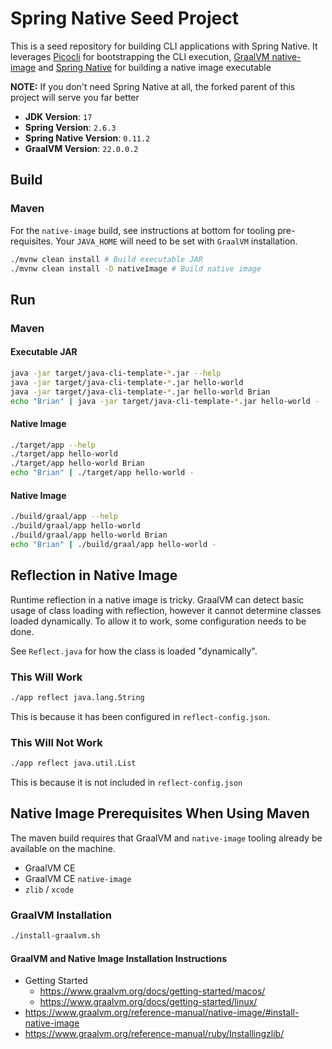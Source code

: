 # Spring Native Seed Project

This is a seed repository for building CLI applications with Spring Native.  It leverages
[Picocli](https://picocli.info/) for bootstrapping the CLI execution, 
[GraalVM native-image](https://www.graalvm.org/reference-manual/native-image/) and 
[Spring Native](https://docs.spring.io/spring-native/docs/current/reference/htmlsingle/) for building
a native image executable

**NOTE:** If you don't need Spring Native at all, the forked parent of this project will serve you far better

* **JDK Version**: `17`
* **Spring Version**: `2.6.3`
* **Spring Native Version**: `0.11.2`
* **GraalVM Version**: `22.0.0.2` 

## Build

### Maven
For the `native-image` build, see instructions at bottom for tooling pre-requisites.  Your 
`JAVA_HOME` will need to be set with `GraalVM` installation.

```sh
./mvnw clean install # Build executable JAR
./mvnw clean install -D nativeImage # Build native image
```

## Run

### Maven

#### Executable JAR
```sh
java -jar target/java-cli-template-*.jar --help
java -jar target/java-cli-template-*.jar hello-world
java -jar target/java-cli-template-*.jar hello-world Brian
echo "Brian" | java -jar target/java-cli-template-*.jar hello-world -
```

#### Native Image
```sh
./target/app --help
./target/app hello-world
./target/app hello-world Brian
echo "Brian" | ./target/app hello-world -
```

#### Native Image
```sh
./build/graal/app --help
./build/graal/app hello-world
./build/graal/app hello-world Brian
echo "Brian" | ./build/graal/app hello-world -
```

## Reflection in Native Image

Runtime reflection in a native image is tricky.  GraalVM can detect basic usage of class loading with reflection, 
however it cannot determine classes loaded dynamically. To allow it to work, some configuration needs to be done.

See `Reflect.java` for how the class is loaded "dynamically".

### This Will Work
```sh
./app reflect java.lang.String
```
This is because it has been configured in `reflect-config.json`.

### This Will Not Work
```sh
./app reflect java.util.List
```
This is because it is not included in `reflect-config.json`

## Native Image Prerequisites When Using Maven
The maven build requires that GraalVM and `native-image` tooling already be available on the machine.

- GraalVM CE
- GraalVM CE `native-image`
- `zlib` / `xcode`

### GraalVM Installation

```sh
./install-graalvm.sh
```

#### GraalVM and Native Image Installation Instructions
- Getting Started
  - https://www.graalvm.org/docs/getting-started/macos/
  - https://www.graalvm.org/docs/getting-started/linux/
- https://www.graalvm.org/reference-manual/native-image/#install-native-image
- https://www.graalvm.org/reference-manual/ruby/Installingzlib/
